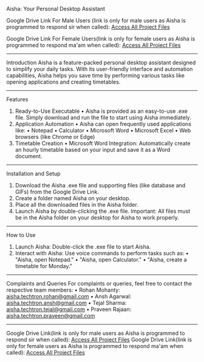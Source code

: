 Aisha: Your Personal Desktop Assistant

Google Drive Link For Male Users (link is only for male users as Aisha is programmed to respond sir when called): [Access All Project Files](https://drive.google.com/drive/folders/1zfjsPu_OczUYaSuJmjLdrQ0fUyhxOCWH?usp=drive_link)

Google Drive Link For Female Users(link is only for female users as Aisha is programmed to respond ma'am when called): [Access All Project Files](https://drive.google.com/drive/folders/1PWA7kQeGsIt8lwM7NIDrVQVsVDiTrqGf?usp=drive_link)
________________________________________
Introduction
Aisha is a feature-packed personal desktop assistant designed to simplify your daily tasks. With its user-friendly interface and automation capabilities, Aisha helps you save time by performing various tasks like opening applications and creating timetables.
________________________________________
Features
1. Ready-to-Use Executable
•	Aisha is provided as an easy-to-use .exe file. Simply download and run the file to start using Aisha immediately.
2. Application Automation
•	Aisha can open frequently used applications like:
•	Notepad
•	Calculator
•	Microsoft Word
•	Microsoft Excel
•	Web browsers (like Chrome or Edge)
3. Timetable Creation
•	Microsoft Word Integration: Automatically create an hourly timetable based on your input and save it as a Word document.
________________________________________
Installation and Setup
1.	Download the Aisha .exe file and supporting files (like database and GIFs) from the Google Drive Link.
2.	Create a folder named Aisha on your desktop.
3.	Place all the downloaded files in the Aisha folder.
4.	Launch Aisha by double-clicking the .exe file.
Important: All files must be in the Aisha folder on your desktop for Aisha to work properly.
________________________________________
How to Use
1.	Launch Aisha: Double-click the .exe file to start Aisha.
2.	Interact with Aisha: Use voice commands to perform tasks such as:
•	"Aisha, open Notepad."
•	"Aisha, open Calculator."
•	"Aisha, create a timetable for Monday."
________________________________________
Complaints and Queries
For complaints or queries, feel free to contact the respective team members:
•	Rohan Mohanty: aisha.techtron.rohan@gmail.com
•	Ansh Agarwal: aisha.techtron.ansh@gmail.com
•	Tejal Sharma: aisha.techtron.tejal@gmail.com
•	Praveen Rajaan: aisha.techtron.praveen@gmail.com
________________________________________
Google Drive Link(link is only for male users as Aisha is programmed to respond sir when called): [Access All Project Files](https://drive.google.com/drive/folders/1zfjsPu_OczUYaSuJmjLdrQ0fUyhxOCWH?usp=drive_link)
Google Drive Link(link is only for female users as Aisha is programmed to respond ma'am when called): [Access All Project Files](https://drive.google.com/drive/folders/1PWA7kQeGsIt8lwM7NIDrVQVsVDiTrqGf?usp=drive_link)


